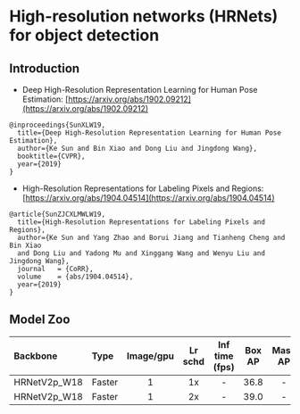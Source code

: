 # High-resolution networks (HRNets) for object detection

## Introduction

- Deep High-Resolution Representation Learning for Human Pose Estimation: [https://arxiv.org/abs/1902.09212](https://arxiv.org/abs/1902.09212)

```
@inproceedings{SunXLW19,
  title={Deep High-Resolution Representation Learning for Human Pose Estimation},
  author={Ke Sun and Bin Xiao and Dong Liu and Jingdong Wang},
  booktitle={CVPR},
  year={2019}
}
```

- High-Resolution Representations for Labeling Pixels and Regions: [https://arxiv.org/abs/1904.04514](https://arxiv.org/abs/1904.04514)

```
@article{SunZJCXLMWLW19,
  title={High-Resolution Representations for Labeling Pixels and Regions},
  author={Ke Sun and Yang Zhao and Borui Jiang and Tianheng Cheng and Bin Xiao
  and Dong Liu and Yadong Mu and Xinggang Wang and Wenyu Liu and Jingdong Wang},
  journal   = {CoRR},
  volume    = {abs/1904.04514},
  year={2019}
}
```

## Model Zoo

| Backbone                | Type           | Image/gpu | Lr schd | Inf time (fps) | Box AP | Mask AP |                           Download                           | Configs |
| :---------------------- | :------------- | :-------: | :-----: | :------------: | :----: | :-----: | :----------------------------------------------------------: | :-----: |
| HRNetV2p_W18            | Faster         |     1     |   1x    |    -      |  36.8  |    -    | [model](https://paddledet.bj.bcebos.com/models/faster_rcnn_hrnetv2p_w18_1x_coco.pdparams) | [config](https://github.com/PaddlePaddle/PaddleDetection/tree/release/2.5/configs/hrnet/faster_rcnn_hrnetv2p_w18_1x_coco.yml) |
| HRNetV2p_W18            | Faster         |     1     |   2x    |    -      |  39.0  |    -    | [model](https://paddledet.bj.bcebos.com/models/faster_rcnn_hrnetv2p_w18_2x_coco.pdparams) | [config](https://github.com/PaddlePaddle/PaddleDetection/tree/release/2.5/configs/hrnet/faster_rcnn_hrnetv2p_w18_2x_coco.yml) |
